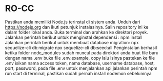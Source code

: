 # RO-CC

Pastikan anda memiliki Node.js terinstal di sistem anda. Unduh dari 
https://nodejs.org  dan ikuti petunjuk instalasinya.
Salin repository ini ke dalam folder lokal anda.
Buka terminal dan arahkan ke direktori proyek.
Jalankan perintah berikut untuk menginstal dependensi : 
npm install
Jalankan perintah berikut untuk membuat database migration: 
npx sequelize-cli db:migrate
npx sequelize-cli db:seed:all 
Penginstalan berhasil ketika folder node_modules sudah muncul pada direktori anda
buat file baru dengan nama .env
buka file .env.example, copy lalu isinya pastekan ke file .env
isikan nama access token, nama database, username database, host, port,  password, pada file .env
untuk menjalankan api jalankan perintah npm run start di terminal, pastikan sudah pernah install nodemon sebelumnya

